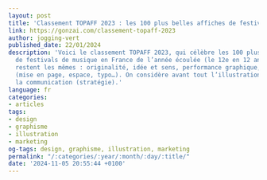 ```yaml
---
layout: post
title: 'Classement TOPAFF 2023 : les 100 plus belles affiches de festivals'
link: https://gonzai.com/classement-topaff-2023
author: jogging-vert
published_date: 22/01/2024
description: 'Voici le classement TOPAFF 2023, qui célèbre les 100 plus belles affiches
  de festivals de musique en France de l’année écoulée (le 12e en 12 ans). Les critères
  restent les mêmes : originalité, idée et sens, performance graphique, impact visuel
  (mise en page, espace, typo…). On considère avant tout l’illustration (art) et non
  la communication (stratégie).'
language: fr
categories:
- articles
tags:
- design
- graphisme
- illustration
- marketing
og-tags: design, graphisme, illustration, marketing
permalink: "/:categories/:year/:month/:day/:title/"
date: '2024-11-05 20:55:44 +0100'
---
```

